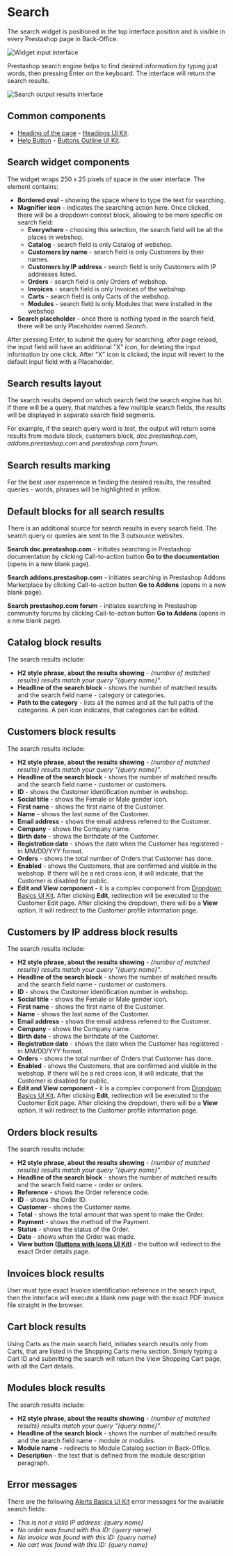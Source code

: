 # Search

The search widget is positioned in the top interface position and is visible in every Prestashop page in Back-Office.

![Widget input interface](../../.gitbook/assets/image.png)

Prestashop search engine helps to find desired information by typing just words, then pressing Enter on the keyboard. The interface will return the search results.

![Search output results interface](<../../.gitbook/assets/image (2).png>)

## Common components

* [Heading of the page](common-components/heading-of-the-page.md) - [Headings UI Kit](https://build.prestashop.com/prestashop-ui-kit/?path=/story/headings--headings).
* [Help Button](common-components/help-button.md) - [Buttons Outline UI Kit](https://build.prestashop.com/prestashop-ui-kit/?path=/story/buttons--outline).

## Search widget components

The widget wraps 250 x 25 pixels of space in the user interface. The element contains:

* **Bordered oval** - showing the space where to type the text for searching.
* **Magnifier icon** - indicates the searching action here. Once clicked, there will be a dropdown context block, allowing to be more specific on search field:
  * **Everywhere** - choosing this selection, the search field will be all the places in webshop.
  * **Catalog** - search field is only Catalog of webshop.
  * **Customers by name** - search field is only Customers by their names.
  * **Customers by IP address** - search field is only Customers with IP addresses listed.
  * **Orders** - search field is only Orders of webshop.
  * **Invoices** - search field is only Invoices of the webshop.
  * **Carts** - search field is only Carts of the webshop.
  * **Modules** - search field is only Modules that were installed in the webshop
* **Search placeholder** - once there is nothing typed in the search field, there will be only Placeholder named _Search_.

After pressing Enter, to submit the query for searching, after page reload, the input field will have an additional "X" icon, for deleting the input information by one click. After "X" icon is clicked, the input will revert to the default input field with a Placeholder.

## Search results layout

The search results depend on which search field the search engine has hit. If there will be a query, that matches a few multiple search fields, the results will be displayed in separate search field segments.&#x20;

For example, if the search query word is _test_, the output will return some results from module block, customers block, _doc.prestashop.com_, _addons.prestashop.com_ and _prestashop.com forum._

## Search results marking

For the best user experience in finding the desired results, the resulted queries - words, phrases will be highlighted in yellow.

## Default blocks for all search results

There is an additional source for search results in every search field. The search query or queries are sent to the 3 outsource websites.

**Search doc.prestashop.com** - initiates searching in Prestashop documentation by clicking Call-to-action button **Go to the documentation** (opens in a new blank page).

**Search addons.prestashop.com** - initiates searching in Prestashop Addons Marketplace by clicking Call-to-action button **Go to Addons** (opens in a new blank page).

**Search prestashop.com forum** - initiates searching in Prestashop community forums by clicking Call-to-action button **Go to Addons** (opens in a new blank page).

## Catalog block results

The search results include:

* **H2 style phrase, about the results showing** - _{number of matched results} results match your query "{query name}"_.
* **Headline of the search block** - shows the number of matched results and the search field name - category or categories.
* **Path to the category** - lists all the names and all the full paths of the categories. A pen icon indicates, that categories can be edited.

## Customers block results

The search results include:

* **H2 style phrase, about the results showing** - _{number of matched results} results match your query "{query name}"_.
* **Headline of the search block** - shows the number of matched results and the search field name - customer or customers.
* **ID** - shows the Customer identification number in webshop.
* **Social title** - shows the Female or Male gender icon.
* **First name** - shows the first name of the Customer.
* **Name** - shows the last name of the Customer.
* **Email address** - shows the email address referred to the Customer.
* **Company** - shows the Company name.
* **Birth date** - shows the birthdate of the Customer.
* **Registration date** - shows the date when the Customer has registered - in MM/DD/YYY format.
* **Orders** - shows the total number of Orders that Customer has done.
* **Enabled** - shows the Customers, that are confirmed and visible in the webshop. If there will be a red cross icon, it will indicate, that the Customer is disabled for public.
* **Edit and View component** - it is a complex component from [Dropdown Basics UI Kit](https://build.prestashop.com/prestashop-ui-kit/?path=/story/dropdowns--basics). After clicking **Edit**, redirection will be executed to the Customer Edit page. After clicking the dropdown, there will be a **View** option. It will redirect to the Customer profile information page.

## Customers by IP address block results

The search results include:

* **H2 style phrase, about the results showing** - _{number of matched results} results match your query "{query name}"_.
* **Headline of the search block** - shows the number of matched results and the search field name - customer or customers.
* **ID** - shows the Customer identification number in webshop.
* **Social title** - shows the Female or Male gender icon.
* **First name** - shows the first name of the Customer.
* **Name** - shows the last name of the Customer.
* **Email address** - shows the email address referred to the Customer.
* **Company** - shows the Company name.
* **Birth date** - shows the birthdate of the Customer.
* **Registration date** - shows the date when the Customer has registered - in MM/DD/YYY format.
* **Orders** - shows the total number of Orders that Customer has done.
* **Enabled** - shows the Customers, that are confirmed and visible in the webshop. If there will be a red cross icon, it will indicate, that the Customer is disabled for public.
* **Edit and View component** - it is a complex component from [Dropdown Basics UI Kit](https://build.prestashop.com/prestashop-ui-kit/?path=/story/dropdowns--basics). After clicking **Edit**, redirection will be executed to the Customer Edit page. After clicking the dropdown, there will be a **View** option. It will redirect to the Customer profile information page.

## Orders block results

The search results include:

* **H2 style phrase, about the results showing** - _{number of matched results} results match your query "{query name}"_.
* **Headline of the search block** - shows the number of matched results and the search field name - order or orders.
* **Reference** - shows the Order reference code.
* **ID** - shows the Order ID.
* **Customer** - shows the Customer name.
* **Total** - shows the total amount that was spent to make the Order.
* **Payment** - shows the method of the Payment.
* **Status** - shows the status of the Order.
* **Date** - shows when the Order was made.
* **View button (**[**Buttons with Icons UI Kit**](https://build.prestashop.com/prestashop-ui-kit/?path=/story/buttons--buttons-with-icons)**)** - the button will redirect to the exact Order details page.

## Invoices block results

User must type exact Invoice identification reference in the search input, then the interface will execute a blank new page with the exact PDF Invoice file straight in the browser.

## Cart block results

Using Carts as the main search field, initiates search results only from Carts, that are listed in the Shopping Carts menu section. Simply typing a Cart ID and submitting the search will return the View Shopping Cart page, with all the Cart details.

## Modules block results

The search results include:

* **H2 style phrase, about the results showing** - _{number of matched results} results match your query "{query name}"_.
* **Headline of the search block** - shows the number of matched results and the search field name - module or modules.
* **Module name** - redirects to Module Catalog section in Back-Office.
* **Description** - the text that is defined from the module description paragraph.

## Error messages

There are the following [Alerts Basics UI Kit](https://build.prestashop.com/prestashop-ui-kit/?path=/story/alerts--basics) error messages for the available search fields:

* _This is not a valid IP address: {query name}_
* _No order was found with this ID: {query name}_
* _No invoice was found with this ID: {query name}_
* _No cart was found with this ID: {query name}_
